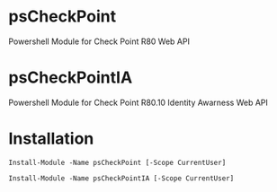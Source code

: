 # psCheckPoint
Powershell Module for Check Point R80 Web API

# psCheckPointIA
Powershell Module for Check Point R80.10 Identity Awarness Web API

# Installation
`Install-Module -Name psCheckPoint [-Scope CurrentUser]`

`Install-Module -Name psCheckPointIA [-Scope CurrentUser]`
